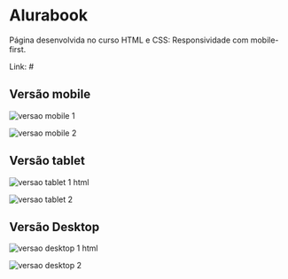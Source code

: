 <h1>Alurabook</h1>
<p>Página desenvolvida no curso HTML e CSS: Responsividade com mobile-first.</p>
<p> Link: #</p>

<h2> Versão mobile </h2>

![versao mobile 1](https://user-images.githubusercontent.com/116317572/206577046-131c26c4-204d-47a2-9963-6981c76df62a.png)

![versao mobile 2](https://user-images.githubusercontent.com/116317572/206577082-3d5002a8-0052-4b18-a4d1-77a3d7d5569a.png)

<h2> Versão tablet </h2>

![versao tablet 1 html](https://user-images.githubusercontent.com/116317572/206577324-92b60199-3d98-45d3-a42b-b3fdfa0c2374.png)

![versao tablet 2](https://user-images.githubusercontent.com/116317572/206577348-94d1ee1b-eb5e-4461-bd20-34761bb9cb82.png)

<h2> Versão Desktop </h2>

![versao desktop 1 html](https://user-images.githubusercontent.com/116317572/206577378-4ec0aec3-ccbe-4426-9549-f205f9ec2b65.png)

![versao desktop 2](https://user-images.githubusercontent.com/116317572/206577394-16819e1e-7045-49df-bfb0-60bcbfadc31e.png)
